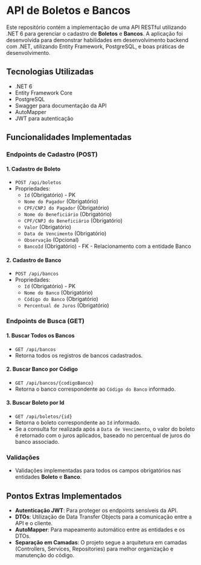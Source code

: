 # API de Boletos e Bancos

Este repositório contém a implementação de uma API RESTful utilizando .NET 6 para gerenciar o cadastro de **Boletos** e **Bancos**. A aplicação foi desenvolvida para demonstrar habilidades em desenvolvimento backend com .NET, utilizando Entity Framework, PostgreSQL, e boas práticas de desenvolvimento.

## Tecnologias Utilizadas
- .NET 6
- Entity Framework Core
- PostgreSQL
- Swagger para documentação da API
- AutoMapper
- JWT para autenticação

## Funcionalidades Implementadas

### Endpoints de Cadastro (POST)

#### 1. Cadastro de Boleto
- `POST /api/boletos`
- Propriedades:
  - `Id` (Obrigatório) - PK
  - `Nome do Pagador` (Obrigatório)
  - `CPF/CNPJ do Pagador` (Obrigatório)
  - `Nome do Beneficiário` (Obrigatório)
  - `CPF/CNPJ do Beneficiário` (Obrigatório)
  - `Valor` (Obrigatório)
  - `Data de Vencimento` (Obrigatório)
  - `Observação` (Opcional)
  - `BancoId` (Obrigatório) - FK - Relacionamento com a entidade Banco

#### 2. Cadastro de Banco
- `POST /api/bancos`
- Propriedades:
  - `Id` (Obrigatório) - PK
  - `Nome do Banco` (Obrigatório)
  - `Código do Banco` (Obrigatório)
  - `Percentual de Juros` (Obrigatório)

### Endpoints de Busca (GET)

#### 1. Buscar Todos os Bancos
- `GET /api/bancos`
- Retorna todos os registros de bancos cadastrados.

#### 2. Buscar Banco por Código
- `GET /api/bancos/{codigoBanco}`
- Retorna o banco correspondente ao `Código do Banco` informado.

#### 3. Buscar Boleto por Id
- `GET /api/boletos/{id}`
- Retorna o boleto correspondente ao `Id` informado.
- Se a consulta for realizada após a `Data de Vencimento`, o valor do boleto é retornado com o juros aplicados, baseado no percentual de juros do banco associado.

### Validações
- Validações implementadas para todos os campos obrigatórios nas entidades **Boleto** e **Banco**.

## Pontos Extras Implementados
- **Autenticação JWT**: Para proteger os endpoints sensíveis da API.
- **DTOs**: Utilização de Data Transfer Objects para a comunicação entre a API e o cliente.
- **AutoMapper**: Para mapeamento automático entre as entidades e os DTOs.
- **Separação em Camadas**: O projeto segue a arquitetura em camadas (Controllers, Services, Repositories) para melhor organização e manutenção do código.
